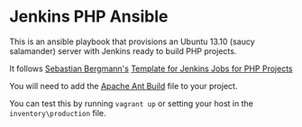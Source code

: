 # Jenkins PHP Ansible

This is an ansible playbook that provisions an Ubuntu 13.10 (saucy salamander) server with Jenkins ready to build PHP projects. 

It follows [Sebastian Bergmann's](http://sebastian-bergmann.de) [Template for Jenkins Jobs for PHP Projects](http://jenkins-php.org/)

You will need to add the [Apache Ant Build](http://jenkins-php.org/download/build.xml) file to your project.

You can test this by running `vagrant up` or setting your host in the `inventory\production` file.

